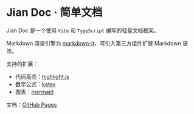 # Jian Doc · 简单文档

Jian Doc 是一个使用 `Vite` 和 `TypeScript` 编写的轻量文档框架。

Markdown 渲染引擎为 [markdown-it](https://github.com/markdown-it/)，可引入第三方组件扩展 Markdown 语法。

支持的扩展：

- 代码高亮：[highlight.js](https://highlightjs.org/)
- 数学公式：[katex](https://katex.org/)
- 图表：[mermaid](https://mermaid.js.org/)

文档：[GitHub Pages](https://ifyun.github.io/jian-doc/)
